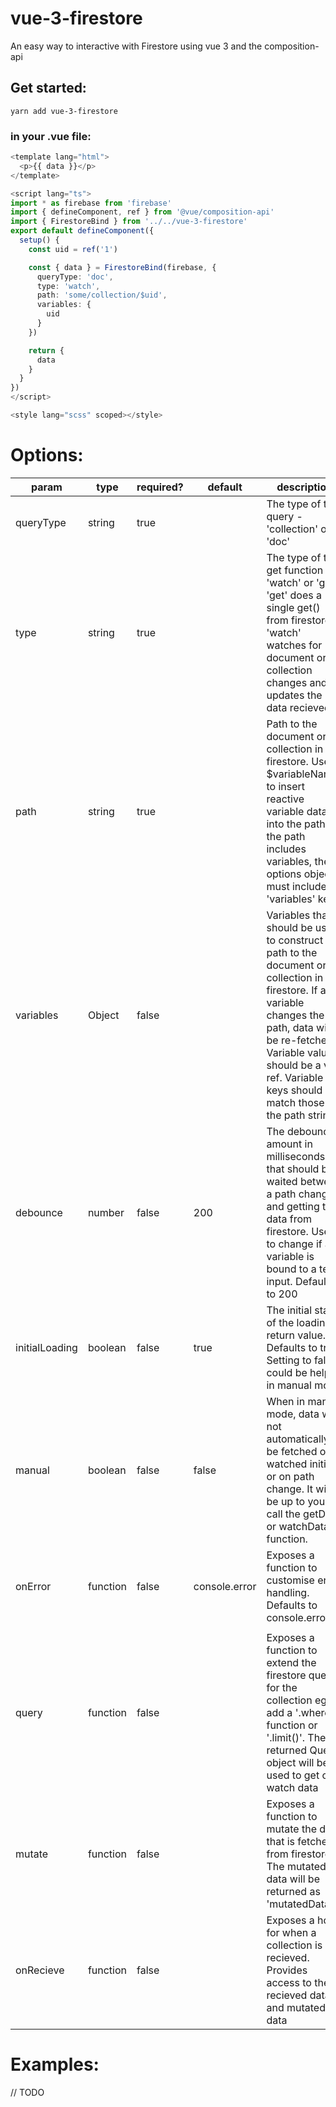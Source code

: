 # vue-3-firestore
An easy way to interactive with Firestore using vue 3 and the composition-api

## Get started:
`yarn add vue-3-firestore`

### in your .vue file:

```ts
<template lang="html">
  <p>{{ data }}</p>
</template>

<script lang="ts">
import * as firebase from 'firebase'
import { defineComponent, ref } from '@vue/composition-api'
import { FirestoreBind } from '../../vue-3-firestore'
export default defineComponent({
  setup() {
    const uid = ref('1')

    const { data } = FirestoreBind(firebase, {
      queryType: 'doc',
      type: 'watch',
      path: 'some/collection/$uid',
      variables: {
        uid
      }
    })

    return {
      data
    }
  }
})
</script>

<style lang="scss" scoped></style>
```

# Options:
| param          | type     | required? | default       | description                                                                                                                                                                                                                                       |
|----------------|----------|-----------|---------------|---------------------------------------------------------------------------------------------------------------------------------------------------------------------------------------------------------------------------------------------------|
| queryType      | string   | true      |               | The type of this query - 'collection' or 'doc'                                                                                                                                                                                                    |
| type           | string   | true      |               | The type of the get function - 'watch' or 'get'. 'get' does a single get() from firestore \| 'watch' watches for document or collection changes and updates the data recieved                                                                     |
| path           | string   | true      |               | Path to the document or collection in firestore. Use $variableName to insert reactive variable data into the path. If the path includes variables, the options object must include a 'variables' key                                              |
| variables      | Object   | false     |               | Variables that should be used to construct the path to the document or collection in firestore. If a variable changes the path, data will be re-fetched. Variable values should be a vue ref. Variable keys should match those in the path string |
| debounce       | number   | false     | 200           | The debounce amount in milliseconds that should be waited between a path change and getting the data from firestore. Useful to change if a variable is bound to a text input. Defaults to 200                                                     |
| initialLoading | boolean  | false     | true          | The initial state of the loading return value. Defaults to true. Setting to false could be helpful in manual mode                                                                                                                                 |
| manual         | boolean  | false     | false         | When in manual mode, data will not automatically be fetched or watched initially or on path change. It will be up to you to call the getData or watchData function.                                                                               |
| onError        | function | false     | console.error | Exposes a function to customise error handling. Defaults to console.error(e)                                                                                                                                                                      |
|                |          |           |               |                                                                                                                                                                                                                                                   |
| query          | function | false     |               | Exposes a function to extend the firestore query for the collection eg: add a '.where()' function or '.limit()'. The returned Query object will be used to get or watch data                                                                      |
| mutate         | function | false     |               | Exposes a function to mutate the data that is fetched from firestore. The mutated data will be returned as 'mutatedData'                                                                                                                          |
| onRecieve      | function | false     |               | Exposes a hook for when a collection is recieved. Provides access to the recieved data and mutated data                                                                                                                                           |

# Examples:
// TODO
